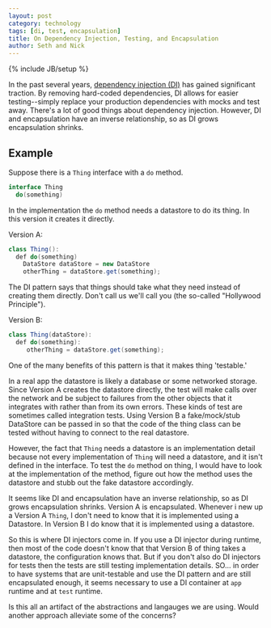 ```yaml
---
layout: post
category: technology
tags: [di, test, encapsulation]
title: On Dependency Injection, Testing, and Encapsulation
author: Seth and Nick
---
```

{% include JB/setup %}

In the past several years, [dependency injection (DI)](http://en.wikipedia.org/wiki/Dependency_injection) has gained significant traction. By removing hard-coded dependencies, DI allows for easier testing--simply replace your production dependencies with mocks and test away. There's a lot of good things about dependency injection. However, DI and encapsulation have an inverse relationship, so as DI grows encapsulation shrinks.

## Example
Suppose there is a `Thing` interface with a `do` method.

```java
interface Thing
  do(something)
```

In the implementation the `do` method needs a datastore to do its thing. In this version it creates it directly.

Version A:

```java
class Thing():
  def do(something)
    DataStore dataStore = new DataStore
    otherThing = dataStore.get(something);
```

The DI pattern says that things should take what they need instead of creating them directly. Don't call us we'll call you (the so-called "Hollywood Principle").

Version B:

```java
class Thing(dataStore):
  def do(something):
     otherThing = dataStore.get(something);
```

One of the many benefits of this pattern is that it makes thing 'testable.'

In a real app the datastore is likely a database or some networked storage. Since Version A creates the datastore directly, the test will make calls over the network and be subject to failures from the other objects that it integrates with rather than from its own errors. These kinds of test are sometimes called integration tests. Using Version B a fake/mock/stub DataStore can be passed in so that the code of the thing class can be tested without having to connect to the real datastore.

However, the fact that `Thing` needs a datastore is an implementation detail because not every implementation of `Thing` will need a datastore, and it isn't defined in the interface. To test the `do` method on thing, I would have to look at the implementation of the method, figure out how the method uses the datastore and stubb out the fake datastore accordingly. 

It seems like DI and encapsulation have an inverse relationship, so as DI grows encapsulation shrinks. Version A is encapsulated. Whenever i new up a Version A `Thing`, I don't need to know that it is implemented using a Datastore. In Version B I do know that it is implemented using a datastore.

So this is where DI injectors come in. If you use a DI injector during runtime, then most of the code doesn't know that that Version B of thing takes a datastore, the configuration knows that. But if you don't also do DI injectors for tests then the tests are still testing implementation details. SO... in order to have systems that are unit-testable and use the DI pattern and are still encapsulated enough, it seems necessary to use a DI container at `app` runtime and at `test` runtime.

Is this all an artifact of the abstractions and langauges we are using. Would another approach alleviate some of the concerns?
